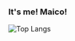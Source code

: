 ### It's me! Maico! 

![Top Langs](https://github-readme-stats.vercel.app/api/top-langs/?username=MaicoKley&theme=tokyonight&layout=compact)
